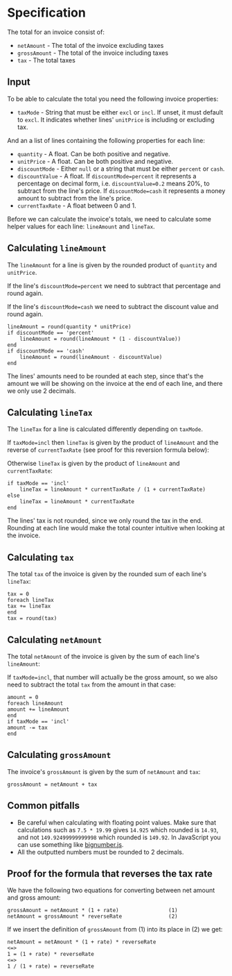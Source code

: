 # Specification

The total for an invoice consist of:

- `netAmount` - The total of the invoice excluding taxes
- `grossAmount` - The total of the invoice including taxes
- `tax` - The total taxes


## Input

To be able to calculate the total you need the following invoice properties:

- `taxMode` - String that must be either `excl` or `incl`. If unset, it must default to `excl`. It indicates whether lines' `unitPrice` is including or excluding tax.

And an a list of lines containing the following properties for each line:

- `quantity` - A float. Can be both positive and negative.
- `unitPrice` - A float. Can be both positive and negative.
- `discountMode` - Either `null` or a string that must be either `percent` or `cash`.
- `discountValue` - A float. If `discountMode=percent` it represents a percentage on decimal form, i.e. `discountValue=0.2` means 20%, to subtract from the line's price. If `discountMode=cash` it represents a money amount to subtract from the line's price.
- `currentTaxRate` - A float between 0 and 1.

Before we can calculate the invoice's totals, we need to calculate some helper values for each line: `lineAmount` and `lineTax`.


## Calculating `lineAmount`

The `lineAmount` for a line is given by the rounded product of `quantity` and `unitPrice`.

If the line's `discountMode=percent` we need to subtract that percentage and round again.

If the line's `discountMode=cash` we need to subtract the discount value and round again.

```
lineAmount = round(quantity * unitPrice)
if discountMode == 'percent'
	lineAmount = round(lineAmount * (1 - discountValue))
end
if discountMode == 'cash'
	lineAmount = round(lineAmount - discountValue)
end
```

The lines' amounts need to be rounded at each step, since that's the amount we will be showing on the invoice at the end of each line, and there we only use 2 decimals.


## Calculating `lineTax`

The `lineTax` for a line is calculated differently depending on `taxMode`.

If `taxMode=incl` then `lineTax` is given by the product of `lineAmount` and the reverse of `currentTaxRate` (see proof for this reversion formula below):

Otherwise `lineTax` is given by the product of `lineAmount` and `currentTaxRate`:

```
if taxMode == 'incl'
	lineTax = lineAmount * currentTaxRate / (1 + currentTaxRate)
else
	lineTax = lineAmount * currentTaxRate
end
```

The lines' tax is not rounded, since we only round the tax in the end. Rounding at each line would make the total counter intuitive when looking at the invoice.


## Calculating `tax`

The total `tax` of the invoice is given by the rounded sum of each line's `lineTax`:

```
tax = 0
foreach lineTax
tax += lineTax
end
tax = round(tax)  
```


## Calculating `netAmount`

The total `netAmount` of the invoice is given by the sum of each line's `lineAmount`:

If `taxMode=incl`, that number will actually be the gross amount, so we also need to subtract the total `tax` from the amount in that case:

```
amount = 0
foreach lineAmount
amount += lineAmount
end
if taxMode == 'incl'
amount -= tax
end
```

## Calculating `grossAmount`

The invoice's `grossAmount` is given by the sum of `netAmount` and `tax`:

```
grossAmount = netAmount + tax
```


## Common pitfalls

- Be careful when calculating with floating point values. Make sure that calculations such as `7.5 * 19.99` gives `14.925` which rounded is `14.93`, and not `149.92499999999998` which rounded is `149.92`. In JavaScript you can use something like [bignumber.js](https://github.com/MikeMcl/bignumber.js).
- All the outputted numbers must be rounded to 2 decimals.


## Proof for the formula that reverses the tax rate

We have the following two equations for converting between net amount and gross amount:

```
grossAmount = netAmount * (1 + rate)                (1)
netAmount = grossAmount * reverseRate               (2)
```

If we insert the definition of `grossAmount` from (1) into its place in (2) we get:

```
netAmount = netAmount * (1 + rate) * reverseRate
<=>
1 = (1 + rate) * reverseRate
<=>
1 / (1 + rate) = reverseRate
```
